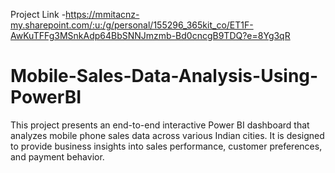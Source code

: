 Project Link -https://mmitacnz-my.sharepoint.com/:u:/g/personal/155296_365kit_co/ET1F-AwKuTFFg3MSnkAdp64BbSNNJmzmb-Bd0cncgB9TDQ?e=8Yg3qR

# Mobile-Sales-Data-Analysis-Using-PowerBI
This project presents an end-to-end interactive Power BI dashboard that analyzes mobile phone sales data across various Indian cities. It is designed to provide business insights into sales performance, customer preferences, and payment behavior.
